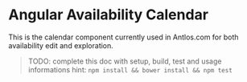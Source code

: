 # Angular Availability Calendar

This is the calendar component currently used in Antlos.com for both
availability edit and exploration.

> TODO: complete this doc with setup, build, test and usage informations
> hint: `npm install && bower install && npm test`